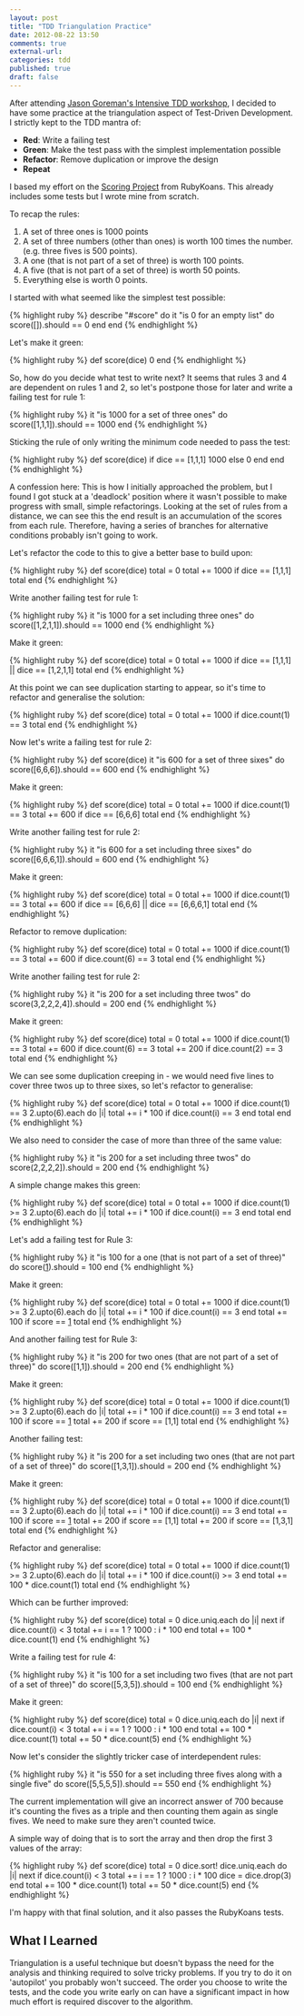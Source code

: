 ```yaml
---
layout: post
title: "TDD Triangulation Practice"
date: 2012-08-22 13:50
comments: true
external-url: 
categories: tdd
published: true
draft: false
---
```

After attending [Jason Goreman's Intensive TDD workshop][2], I decided to have some practice at the triangulation aspect of Test-Driven Development. I strictly kept to the TDD mantra of:

* **Red**: Write a failing test
* **Green**: Make the test pass with the simplest implementation possible
* **Refactor**: Remove duplication or improve the design
* **Repeat**

I based my effort on the [Scoring Project][1] from RubyKoans. This already includes some tests but I wrote mine from scratch.

To recap the rules:

1. A set of three ones is 1000 points
2. A set of three numbers (other than ones) is worth 100 times the number. (e.g. three fives is 500 points).
3. A one (that is not part of a set of three) is worth 100 points.
4. A five (that is not part of a set of three) is worth 50 points.
5. Everything else is worth 0 points.

I started with what seemed like the simplest test possible:

{% highlight ruby %}
describe "#score" do
  it "is 0 for an empty list" do
    score([]).should == 0
  end
end
{% endhighlight %}

Let's make it green:

{% highlight ruby %}
def score(dice)
  0
end
{% endhighlight %}

So, how do you decide what test to write next? It seems that rules 3 and 4 are dependent on rules 1 and 2, so let's postpone those for later and write a failing test for rule 1:

{% highlight ruby %}
it "is 1000 for a set of three ones" do
  score([1,1,1]).should == 1000
end
{% endhighlight %}

Sticking the rule of only writing the minimum code needed to pass the test:

{% highlight ruby %}
def score(dice)
  if dice == [1,1,1]
    1000
  else
    0
  end
end
{% endhighlight %}

A confession here: This is how I initially approached the problem, but I found I got stuck at a 'deadlock' position where it wasn't possible to make progress with small, simple refactorings. Looking at the set of rules from a distance, we can see this the end result is an accumulation of the scores from each rule. Therefore, having a series of branches for alternative conditions probably isn't going to work.

Let's refactor the code to this to give a better base to build upon:

{% highlight ruby %}
def score(dice)
  total = 0
  total += 1000 if dice == [1,1,1]
  total
end
{% endhighlight %}

Write another failing test for rule 1:

{% highlight ruby %}
it "is 1000 for a set including three ones" do
  score([1,2,1,1]).should == 1000
end
{% endhighlight %}

Make it green:

{% highlight ruby %}
def score(dice)
  total = 0
  total += 1000 if dice == [1,1,1] || dice == [1,2,1,1]
  total
end
{% endhighlight %}

At this point we can see duplication starting to appear, so it's time to refactor and generalise the solution:

{% highlight ruby %}
def score(dice)
  total = 0
  total += 1000 if dice.count(1) == 3
  total
end
{% endhighlight %}

Now let's write a failing test for rule 2:

{% highlight ruby %}
def score(dice)
it "is 600 for a set of three sixes" do
  score([6,6,6]).should == 600
end
{% endhighlight %}

Make it green:

{% highlight ruby %}
def score(dice)
  total = 0
  total += 1000 if dice.count(1) == 3
  total += 600 if dice == [6,6,6]
  total
end
{% endhighlight %}

Write another failing test for rule 2:

{% highlight ruby %}
it "is 600 for a set including three sixes" do
  score([6,6,6,1]).should = 600
end
{% endhighlight %}

Make it green:

{% highlight ruby %}
def score(dice)
  total = 0
  total += 1000 if dice.count(1) == 3
  total += 600 if dice == [6,6,6] || dice == [6,6,6,1]
  total
end
{% endhighlight %}

Refactor to remove duplication:

{% highlight ruby %}
def score(dice)
  total = 0
  total += 1000 if dice.count(1) == 3
  total += 600 if dice.count(6) == 3
  total
end
{% endhighlight %}

Write another failing test for rule 2:

{% highlight ruby %}
it "is 200 for a set including three twos" do
  score(3,2,2,2,4]).should = 200
end
{% endhighlight %}

Make it green:

{% highlight ruby %}
def score(dice)
  total = 0
  total += 1000 if dice.count(1) == 3
  total += 600 if dice.count(6) == 3
  total += 200 if dice.count(2) == 3
  total
end
{% endhighlight %}

We can see some duplication creeping in - we would need five lines to cover three twos up to three sixes, so let's refactor to generalise:

{% highlight ruby %}
def score(dice)
  total = 0
  total += 1000 if dice.count(1) == 3
  2.upto(6).each do |i|
    total += i * 100 if dice.count(i) == 3
  end
  total
end
{% endhighlight %}

We also need to consider the case of more than three of the same value:

{% highlight ruby %}
it "is 200 for a set including three twos" do
  score(2,2,2,2]).should = 200
end
{% endhighlight %}

A simple change makes this green:

{% highlight ruby %}
def score(dice)
  total = 0
  total += 1000 if dice.count(1) >= 3
  2.upto(6).each do |i|
    total += i * 100 if dice.count(i) == 3
  end
  total
end
{% endhighlight %}

Let's add a failing test for Rule 3:

{% highlight ruby %}
it "is 100 for a one (that is not part of a set of three)" do
  score([1]).should = 100
end
{% endhighlight %}

Make it green:

{% highlight ruby %}
def score(dice)
  total = 0
  total += 1000 if dice.count(1) >= 3
  2.upto(6).each do |i|
    total += i * 100 if dice.count(i) == 3
  end
  total += 100 if score == [1]
  total
end
{% endhighlight %}

And another failing test for Rule 3:

{% highlight ruby %}
it "is 200 for two ones (that are not part of a set of three)" do
  score([1,1]).should = 200
end
{% endhighlight %}

Make it green:

{% highlight ruby %}
def score(dice)
  total = 0
  total += 1000 if dice.count(1) >= 3
  2.upto(6).each do |i|
    total += i * 100 if dice.count(i) == 3
  end
  total += 100 if score == [1]
  total += 200 if score == [1,1]
  total
end
{% endhighlight %}

Another failing test:

{% highlight ruby %}
it "is 200 for a set including two ones (that are not part of a set of three)" do
  score([1,3,1]).should = 200
end
{% endhighlight %}

Make it green:

{% highlight ruby %}
def score(dice)
  total = 0
  total += 1000 if dice.count(1) == 3
  2.upto(6).each do |i|
    total += i * 100 if dice.count(i) == 3
  end
  total += 100 if score == [1]
  total += 200 if score == [1,1]
  total += 200 if score == [1,3,1]
  total
end
{% endhighlight %}

Refactor and generalise:

{% highlight ruby %}
def score(dice)
  total = 0
  total += 1000 if dice.count(1) >= 3
  2.upto(6).each do |i|
    total += i * 100 if dice.count(i) >= 3
  end
  total += 100 * dice.count(1)
  total
end
{% endhighlight %}

Which can be further improved:

{% highlight ruby %}
def score(dice)
  total = 0
  dice.uniq.each do |i|
    next if dice.count(i) < 3
    total += i == 1 ? 1000 : i * 100
  end
  total += 100 * dice.count(1)
end
{% endhighlight %}

Write a failing test for rule 4:

{% highlight ruby %}
it "is 100 for a set including two fives (that are not part of a set of three)" do
  score([5,3,5]).should = 100
end
{% endhighlight %}

Make it green:

{% highlight ruby %}
def score(dice)
  total = 0
  dice.uniq.each do |i|
    next if dice.count(i) < 3
    total += i == 1 ? 1000 : i * 100
  end
  total += 100 * dice.count(1)
  total += 50 * dice.count(5)
end
{% endhighlight %}

Now let's consider the slightly tricker case of interdependent rules:

{% highlight ruby %}
it "is 550 for a set including three fives along with a single five" do
  score([5,5,5,5]).should == 550
end
{% endhighlight %}

The current implementation will give an incorrect answer of 700 because it's counting the fives as a triple and then counting them again as single fives. We need to make sure they aren't counted twice.

A simple way of doing that is to sort the array and then drop the first 3 values of the array:

{% highlight ruby %}
def score(dice)
  total = 0
  dice.sort!
  dice.uniq.each do |i|
    next if dice.count(i) < 3
    total += i == 1 ? 1000 : i * 100
    dice = dice.drop(3)
  end
  total += 100 * dice.count(1)
  total += 50 * dice.count(5)
end
{% endhighlight %}

I'm happy with that final solution, and it also passes the RubyKoans tests.

## What I Learned

Triangulation is a useful technique but doesn't bypass the need for the analysis and thinking required to solve tricky problems. If you try to do it on 'autopilot' you probably won't succeed. The order you choose to write the tests, and the code you write early on can have a significant impact in how much effort is required discover to the algorithm. 

[1]: http://koans.heroku.com/about_scoring_project
[2]: http://www.codemanship.co.uk/tddworkshop.html
